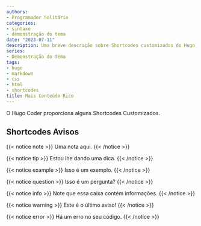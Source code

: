 ```yaml
---
authors:
- Programador Solitário
categories:
- sintaxe
- demonstração do tema
date: "2023-07-11"
description: Uma breve descrição sobre Shortcodes customizados do Hugo Coder
series:
- Demonstração do Tema
tags:
- hugo
- markdown
- css
- html
- shortcodes
title: Mais Conteúdo Rico
---
```


O Hugo Coder proporciona alguns Shortcodes Customizados.

## <!--more-->

## Shortcodes Avisos

{{< notice note >}}
Uma nota aqui.
{{< /notice >}}

{{< notice tip >}}
Estou lhe dando uma dica.
{{< /notice >}}

{{< notice example >}}
Isso é um exemplo.
{{< /notice >}}

{{< notice question >}}
Isso é um pergunta?
{{< /notice >}}

{{< notice info >}}
Note que essa caixa contém informações.
{{< /notice >}}

{{< notice warning >}}
Este é o último aviso!
{{< /notice >}}

{{< notice error >}}
Há um erro no seu código.
{{< /notice >}}
